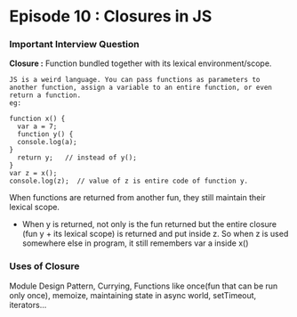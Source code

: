 # Episode 10 : Closures in JS
### Important Interview Question

**Closure :** Function bundled together with its lexical environment/scope. 

```
JS is a weird language. You can pass functions as parameters to another function, assign a variable to an entire function, or even return a function.
eg:

function x() {
  var a = 7;
  function y() {
  console.log(a);
}
  return y;   // instead of y();
}
var z = x();
console.log(z);  // value of z is entire code of function y.

```

When functions are returned from another fun, they still maintain their lexical scope. 
- When y is returned, not only is the fun returned but the entire closure (fun y + its lexical scope) is returned and put inside z. So when z is used 
somewhere else in program, it still remembers var a inside x()

### Uses of Closure
Module Design Pattern, Currying, Functions like once(fun that can be run only once), memoize, maintaining state in async world, setTimeout, iterators... 
